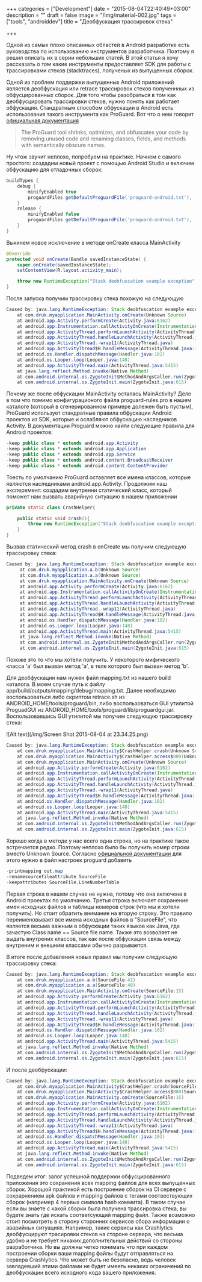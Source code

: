 +++
categories = ["Development"]
date = "2015-08-04T22:40:49+03:00"
description = ""
draft = false
image = "/img/material-002.jpg"
tags = ["tools", "androiddev"]
title = "Деобфускация трассировок стека"

+++

Одной из самых плохо описанных областей в Android разработке есть руководства по использованию инструментов разработчика. Поэтому я решил описать их в серии небольших статей. В этой статья я хочу рассказать о том какие инструменты предоставляет SDK для работы с трассировками стеков (stacktraces), полученых из выпущенных сборок.  
<!--more-->
Одной из проблем поддержки выпущенных Android приложений является деобфускация или retrace трассировок стеков полученнных из обфусцированных сборок. Для того чтобы разобраться в том как деобфусцировать трассировки стеков, нужно понять как работает обфускация. Стандратным способом обфускации в Android есть использования такого инструмента как ProGuard. Вот что о нем говорит [официальная документация](http://developer.android.com/tools/help/proguard.html#decoding)

> The ProGuard tool shrinks, optimizes, and obfuscates your code by removing unused code and renaming classes, fields, and methods with semantically obscure names. 

Ну чтож звучит неплохо, попробуем на практике. Начнем с самого простого: создадим новый проект с помощью Android Studio и включим обфускацию для отладочных сборок:

~~~gradle
buildTypes {
    debug {
        minifyEnabled true
        proguardFiles getDefaultProguardFile('proguard-android.txt'), 'proguard-rules.pro'
    }
    release {
        minifyEnabled false
        proguardFiles getDefaultProguardFile('proguard-android.txt'), 'proguard-rules.pro'
    }
}
~~~
    
Выкинем новое исключение в методе onCreate класса MainActivity
   
~~~java
@Override
protected void onCreate(Bundle savedInstanceState) {
    super.onCreate(savedInstanceState);
    setContentView(R.layout.activity_main);

    throw new RuntimeException("Stack deobfuscation example exception");
}
~~~
    
После запуска получим трассировку стека похожую на следующую

~~~java    
Caused by: java.lang.RuntimeException: Stack deobfuscation example exception
    at com.druk.myapplication.MainActivity.onCreate(Unknown Source)
    at android.app.Activity.performCreate(Activity.java:6162)
    at android.app.Instrumentation.callActivityOnCreate(Instrumentation.java:1107)
    at android.app.ActivityThread.performLaunchActivity(ActivityThread.java:2370)
    at android.app.ActivityThread.handleLaunchActivity(ActivityThread.java:2477)
    at android.app.ActivityThread.-wrap11(ActivityThread.java)
    at android.app.ActivityThread$H.handleMessage(ActivityThread.java:1345)
    at android.os.Handler.dispatchMessage(Handler.java:102)
    at android.os.Looper.loop(Looper.java:148)
    at android.app.ActivityThread.main(ActivityThread.java:5415)
    at java.lang.reflect.Method.invoke(Native Method)
    at com.android.internal.os.ZygoteInit$MethodAndArgsCaller.run(ZygoteInit.java:725)
    at com.android.internal.os.ZygoteInit.main(ZygoteInit.java:615)
~~~

Почему же после обфускации MainActivity осталась MainActivity? Дело в том что помимо конфигурационого файла proguard-rules.pro в нашем каталоге (который в сгенерированном примере долежен быть пустым), ProGuard использует стандратные правила обфускации Android проектов из SDK, которые и ослабляют обфускацию наследников Activity. В документации Proguard можно найти следующие правила для Android проектов:

~~~java
-keep public class * extends android.app.Activity
-keep public class * extends android.app.Application
-keep public class * extends android.app.Service
-keep public class * extends android.content.BroadcastReceiver
-keep public class * extends android.content.ContentProvider
~~~

Тоесть по умолчанию ProGuard оставляет все имена классов, которые являются наследниками android.app.Activity. Продолжим наш эксперемент: создадим внутренни статический класс, который поможет нам вызвать аварийную ситуацию в нашем приложении

~~~java
private static class CrashHelper{

    public static void crash(){
        throw new RuntimeException("Stack deobfuscation example exception");
    }
}
~~~
     
Вызвав статический метод crash в onCreate мы получим следующую трассировку стека:

~~~java 
Caused by: java.lang.RuntimeException: Stack deobfuscation example exception
     at com.druk.myapplication.a.b(Unknown Source)
     at com.druk.myapplication.a.a(Unknown Source)
     at com.druk.myapplication.MainActivity.onCreate(Unknown Source)
     at android.app.Activity.performCreate(Activity.java:6162)
     at android.app.Instrumentation.callActivityOnCreate(Instrumentation.java:1107)
     at android.app.ActivityThread.performLaunchActivity(ActivityThread.java:2370)
     at android.app.ActivityThread.handleLaunchActivity(ActivityThread.java:2477)
     at android.app.ActivityThread.-wrap11(ActivityThread.java)
     at android.app.ActivityThread$H.handleMessage(ActivityThread.java:1345)
     at android.os.Handler.dispatchMessage(Handler.java:102)
     at android.os.Looper.loop(Looper.java:148)
     at android.app.ActivityThread.main(ActivityThread.java:5415)
     at java.lang.reflect.Method.invoke(Native Method)
     at com.android.internal.os.ZygoteInit$MethodAndArgsCaller.run(ZygoteInit.java:725)
     at com.android.internal.os.ZygoteInit.main(ZygoteInit.java:615)
~~~

Похоже это то что мы хотели получить. У некоторого мифического класса 'а' был вызван метод 'a', в теле которого был вызван метод 'b'.

Для деобфускации нам нужен файл mapping.txt из нашего build каталога. В моем случае путь к файлу app/build/outputs/mapping/debug/mapping.txt. Далее необходимо воспользоваться либо скриптом retrace.sh из ANDROID_HOME/tools/proguard/bin, либо воспользоваться GUI утилитой ProguadGUI из ANDROID_HOME/tools/proguard/lib/proguardgui.jar. Воспользовавшись GUI утилитой мы получим следующую трассировку стека:

![Alt text](/img/Screen Shot 2015-08-04 at 23.34.25.png)

~~~java 
Caused by: java.lang.RuntimeException: Stack deobfuscation example exception
    at com.druk.myapplication.MainActivity$CrashHelper.crash(Unknown Source)
    at com.druk.myapplication.MainActivity$CrashHelper.access$000(Unknown Source)
    at com.druk.myapplication.MainActivity.onCreate(Unknown Source)
    at android.app.Activity.performCreate(Activity.java:6162)
    at android.app.Instrumentation.callActivityOnCreate(Instrumentation.java:1107)
    at android.app.ActivityThread.performLaunchActivity(ActivityThread.java:2370)
    at android.app.ActivityThread.handleLaunchActivity(ActivityThread.java:2477)
    at android.app.ActivityThread.-wrap11(ActivityThread.java)
    at android.app.ActivityThread$H.handleMessage(ActivityThread.java:1345)
    at android.os.Handler.dispatchMessage(Handler.java:102)
    at android.os.Looper.loop(Looper.java:148)
    at android.app.ActivityThread.main(ActivityThread.java:5415)
    at java.lang.reflect.Method.invoke(Native Method)
    at com.android.internal.os.ZygoteInit$MethodAndArgsCaller.run(ZygoteInit.java:725)
    at com.android.internal.os.ZygoteInit.main(ZygoteInit.java:615)
~~~

Хорошо когда в методе у нас всего одна строка, но на практике такое встречается редко. Поэтому неплохо было бы получить номер строки вместо Unknown Source. Согласно [официальной документации](http://proguard.sourceforge.net/manual/examples.html#stacktrace) для этого нужно в файл настроек proguard добавить
 
~~~java
-printmapping out.map
-renamesourcefileattribute SourceFile
-keepattributes SourceFile,LineNumberTable
~~~

Первая строка в нашем случае не нужна, потому что она включена в Android проектах по умолчанию. Третья строка включает сохранение имен исходных файлов и таблицы номеров строк (что мы и хотели получить). Но стоит обратить внимание на вторую строку. Это правило переименовывает все имена исходных файлов в  "SourceFile", что является весьма важным в обфускации таких языков как Java, где зачастую Class name == Source file name. Также это возволяет не выдать внутрених классов, так как после обфускации связь между внутреним и внешним классами обычно разрывается.

В итоге после добавления новых правил мы получим следующую трассировку стека:

~~~java
Caused by: java.lang.RuntimeException: Stack deobfuscation example exception
    at com.druk.myapplication.a.b(SourceFile:42)
    at com.druk.myapplication.a.a(SourceFile:40)
    at com.druk.myapplication.MainActivity.onCreate(SourceFile:15)
    at android.app.Activity.performCreate(Activity.java:6162)
    at android.app.Instrumentation.callActivityOnCreate(Instrumentation.java:1107)
    at android.app.ActivityThread.performLaunchActivity(ActivityThread.java:2370)
    at android.app.ActivityThread.handleLaunchActivity(ActivityThread.java:2477)
    at android.app.ActivityThread.-wrap11(ActivityThread.java)
    at android.app.ActivityThread$H.handleMessage(ActivityThread.java:1345)
    at android.os.Handler.dispatchMessage(Handler.java:102)
    at android.os.Looper.loop(Looper.java:148)
    at android.app.ActivityThread.main(ActivityThread.java:5415)
    at java.lang.reflect.Method.invoke(Native Method)
    at com.android.internal.os.ZygoteInit$MethodAndArgsCaller.run(ZygoteInit.java:725)
    at com.android.internal.os.ZygoteInit.main(ZygoteInit.java:615)
~~~

И после деобфускации:

~~~java
Caused by: java.lang.RuntimeException: Stack deobfuscation example exception
    at com.druk.myapplication.MainActivity$CrashHelper.crash(SourceFile:42)
    at com.druk.myapplication.MainActivity$CrashHelper.access$000(SourceFile:40)
    at com.druk.myapplication.MainActivity.onCreate(SourceFile:15)
    at android.app.Activity.performCreate(Activity.java:6162)
    at android.app.Instrumentation.callActivityOnCreate(Instrumentation.java:1107)
    at android.app.ActivityThread.performLaunchActivity(ActivityThread.java:2370)
    at android.app.ActivityThread.handleLaunchActivity(ActivityThread.java:2477)
    at android.app.ActivityThread.-wrap11(ActivityThread.java)
    at android.app.ActivityThread$H.handleMessage(ActivityThread.java:1345)
    at android.os.Handler.dispatchMessage(Handler.java:102)
    at android.os.Looper.loop(Looper.java:148)
    at android.app.ActivityThread.main(ActivityThread.java:5415)
    at java.lang.reflect.Method.invoke(Native Method)
    at com.android.internal.os.ZygoteInit$MethodAndArgsCaller.run(ZygoteInit.java:725)
    at com.android.internal.os.ZygoteInit.main(ZygoteInit.java:615)
~~~

Подведем итог: залог успешной поддержки обфусцированного приложения это сохранения всех mapping файлов для всех выпущенных сборок. Хорошой практикой есть построение сборок на CI сервере с сохрарнением apk файлов и mapping файлов с тегами соотвествующих сборок (например 4 первых символа hash коммита). В таком случае если вы знаете с какой сборки былa получена трассировка стека, вы будете знать где искать соответсующий mapping файл. Также возможно стоит посмотреть в сторону сторонних сервисов сбора информации о аварийных ситуациях. Например, такие сервисы как Crashlytics деобфусцируют трасировки стеков на стороне сервера, что весьма удобно и не требует никаких дополнительных действий со стороны разработчика. Но вы должны четко понимать что при каждом построении сборки ваши mapping файлы будут отправляться на сервера Crashlytics. Что может быть не безопасно, ведь человек завладевший этими файлами не будет имееть никаких ограничений по деобфускации всего исходного кода вашего приложения.